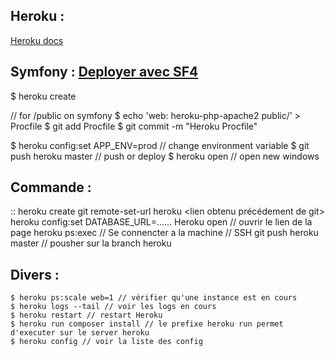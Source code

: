 ## Heroku :


[Heroku docs](https://devcenter.heroku.com/categories/reference)

Symfony : [Deployer avec SF4](https://devcenter.heroku.com/articles/deploying-symfony4)
-------------------

  $ heroku create

  // for /public on symfony
  $ echo 'web: heroku-php-apache2 public/' > Procfile
  $ git add Procfile
  $ git commit -m "Heroku Procfile"

  $ heroku config:set APP_ENV=prod // change environment variable
  $ git push heroku master // push or deploy
  $ heroku open // open new windows

Commande :
-------------------
::
    heroku create
    git remote-set-url heroku <lien obtenu précédement de git>
    heroku config:set DATABASE_URL=......
    Heroku open // ouvrir le lien de la page
    heroku ps:exec  // Se connencter a la machine // SSH
    git push heroku master // pousher sur la branch heroku


Divers :
-------------------
    $ heroku ps:scale web=1 // vérifier qu'une instance est en cours
    $ heroku logs --tail // voir les logs en cours
    $ heroku restart // restart Heroku
    $ heroku run composer install // le prefixe heroku run permet d'executer sur le server heroku
    $ heroku config // voir la liste des config
